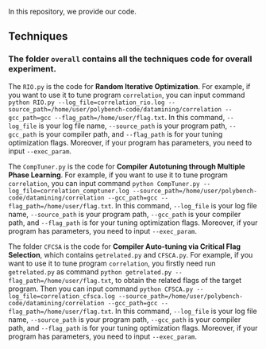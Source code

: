 In this repository, we provide our code.


## Techniques


### The folder `overall` contains all the techniques code for overall experiment.

The `RIO.py` is the code for **Random Iterative Optimization**. For example, if you want to use it to tune program `correlation`, you can input command `python RIO.py --log_file=correlation_rio.log --source_path=/home/user/polybench-code/datamining/correlation --gcc_path=gcc --flag_path=/home/user/flag.txt`.
In this command, `--log_file` is your log file name, `--source_path` is your program path, `--gcc_path` is your compiler path, and `--flag_path` is for your tuning optimization flags. Moreover, if your program has parameters, you need to input `--exec_param`. 

The `CompTuner.py` is the code for **Compiler Autotuning through Multiple Phase Learning**. For example, if you want to use it to tune program `correlation`, you can input command `python CompTuner.py --log_file=correlation_comptuner.log --source_path=/home/user/polybench-code/datamining/correlation --gcc_path=gcc --flag_path=/home/user/flag.txt`.
In this command, `--log_file` is your log file name, `--source_path` is your program path, `--gcc_path` is your compiler path, and `--flag_path` is for your tuning optimization flags. Moreover, if your program has parameters, you need to input `--exec_param`. 

The folder `CFCSA` is the code for **Compiler Auto-tuning via Critical Flag Selection**, which contains `getrelated.py` and `CFSCA.py`. For example, if you want to use it to tune program `correlation`, you firstly need run `getrelated.py` as command `python getrelated.py --flag_path=/home/user/flag.txt`, to obtain the related flags of the target program. Then you can input command `python CFSCA.py --log_file=correlation_cfsca.log --source_path=/home/user/polybench-code/datamining/correlation --gcc_path=gcc --flag_path=/home/user/flag.txt`.
In this command, `--log_file` is your log file name, `--source_path` is your program path, `--gcc_path` is your compiler path, and `--flag_path` is for your tuning optimization flags. Moreover, if your program has parameters, you need to input `--exec_param`. 